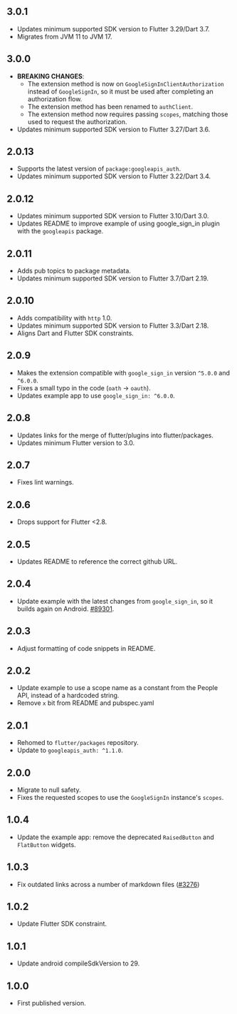 ## 3.0.1

* Updates minimum supported SDK version to Flutter 3.29/Dart 3.7.
* Migrates from JVM 11 to JVM 17.

## 3.0.0

* **BREAKING CHANGES**:
  * The extension method is now on `GoogleSignInClientAuthorization` instead of
    `GoogleSignIn`, so it must be used after completing an authorization flow.
  * The extension method has been renamed to `authClient`.
  * The extension method now requires passing `scopes`, matching those used to
    request the authorization.
* Updates minimum supported SDK version to Flutter 3.27/Dart 3.6.

## 2.0.13

* Supports the latest version of `package:googleapis_auth`.
* Updates minimum supported SDK version to Flutter 3.22/Dart 3.4.

## 2.0.12

* Updates minimum supported SDK version to Flutter 3.10/Dart 3.0.
* Updates README to improve example of using google_sign_in plugin with the `googleapis` package.

## 2.0.11

* Adds pub topics to package metadata.
* Updates minimum supported SDK version to Flutter 3.7/Dart 2.19.

## 2.0.10

* Adds compatibility with `http` 1.0.
* Updates minimum supported SDK version to Flutter 3.3/Dart 2.18.
* Aligns Dart and Flutter SDK constraints.

## 2.0.9

* Makes the extension compatible with `google_sign_in` version `^5.0.0` and `^6.0.0`.
* Fixes a small typo in the code (`oath` -> `oauth`).
* Updates example app to use `google_sign_in: ^6.0.0`.

## 2.0.8

* Updates links for the merge of flutter/plugins into flutter/packages.
* Updates minimum Flutter version to 3.0.

## 2.0.7

* Fixes lint warnings.

## 2.0.6

* Drops support for Flutter <2.8.

## 2.0.5

* Updates README to reference the correct github URL.

## 2.0.4

* Update example with the latest changes from `google_sign_in`, so it builds again on Android. [#89301](https://github.com/flutter/flutter/issues/89301).

## 2.0.3

* Adjust formatting of code snippets in README.

## 2.0.2

* Update example to use a scope name as a constant from the People API, instead of a hardcoded string.
* Remove `x` bit from README and pubspec.yaml

## 2.0.1

* Rehomed to `flutter/packages` repository.
* Update to `googleapis_auth: ^1.1.0`.

## 2.0.0

* Migrate to null safety.
* Fixes the requested scopes to use the `GoogleSignIn` instance's `scopes`.

## 1.0.4

* Update the example app: remove the deprecated `RaisedButton` and `FlatButton` widgets.

## 1.0.3

* Fix outdated links across a number of markdown files ([#3276](https://github.com/flutter/plugins/pull/3276))

## 1.0.2

* Update Flutter SDK constraint.

## 1.0.1

* Update android compileSdkVersion to 29.

## 1.0.0

* First published version.
